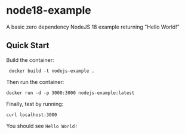 # node18-example

A basic zero dependency NodeJS 18 example returning "Hello World!"

## Quick Start

Build the container:

```
 docker build -t nodejs-example .
```

Then run the container:

```
docker run -d -p 3000:3000 nodejs-example:latest
```

Finally, test by running:

```
curl localhost:3000
```

You should see `Hello World!`
